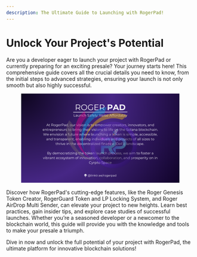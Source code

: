 ```yaml
---
description: The Ultimate Guide to Launching with RogerPad!
---
```


# Unlock Your Project's Potential

Are you a developer eager to launch your project with RogerPad or currently preparing for an exciting presale? Your journey starts here! This comprehensive guide covers all the crucial details you need to know, from the initial steps to advanced strategies, ensuring your launch is not only smooth but also highly successful.

<figure><img src="../../.gitbook/assets/2 (1) (1).png" alt=""><figcaption></figcaption></figure>

Discover how RogerPad's cutting-edge features, like the Roger Genesis Token Creator, RogerGuard Token and LP Locking System, and Roger AirDrop Multi Sender, can elevate your project to new heights. Learn best practices, gain insider tips, and explore case studies of successful launches. Whether you’re a seasoned developer or a newcomer to the blockchain world, this guide will provide you with the knowledge and tools to make your presale a triumph.

Dive in now and unlock the full potential of your project with RogerPad, the ultimate platform for innovative blockchain solutions!
